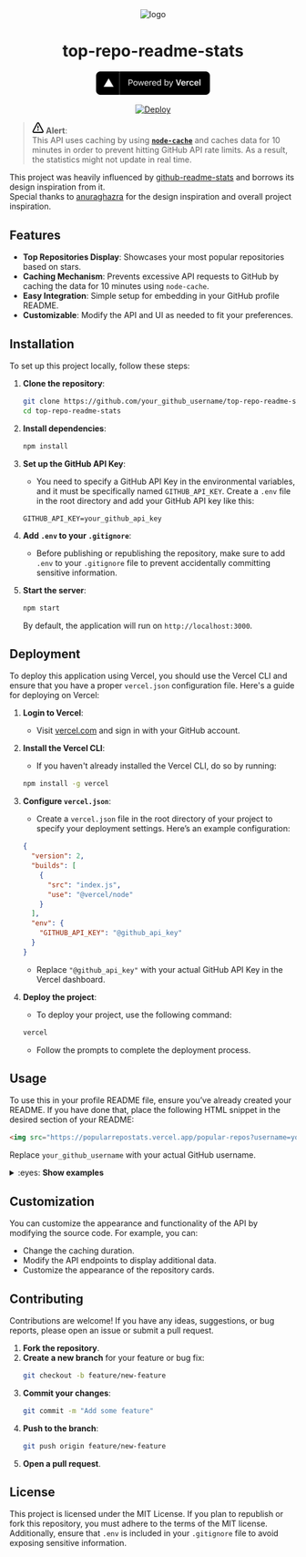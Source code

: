 

<div align=center>
  <img src="https://cdn.icon-icons.com/icons2/903/PNG/512/stats_icon-icons.com_69449.png" alt="logo"/>

# top-repo-readme-stats  
<a href="https://vercel.com">
  <img src="powered-by-vercel.svg" alt="vercel logo" width="200" />
</a>

[![Deploy](https://vercel.com/button)](https://vercel.com/new/git/external?repository-url=https%3A%2F%2Fgithub.com%2Flinuxfandudeguy%2Ftop-repo-readme-stats%2F)

</div>

> <img src="alert.svg" alt="icon" width="20" /> **Alert**:  
> This API uses caching by using [**`node-cache`**](https://github.com/node-cache/node-cache) and caches data for 10 minutes in order to prevent hitting GitHub API rate limits. As a result, the statistics might not update in real time.

This project was heavily influenced by [github-readme-stats](https://github.com/anuraghazra/github-readme-stats/tree/master) and borrows its design inspiration from it.  
Special thanks to [anuraghazra](https://github.com/anuraghazra) for the design inspiration and overall project inspiration.

## Features

- **Top Repositories Display**: Showcases your most popular repositories based on stars.
- **Caching Mechanism**: Prevents excessive API requests to GitHub by caching the data for 10 minutes using `node-cache`.
- **Easy Integration**: Simple setup for embedding in your GitHub profile README.
- **Customizable**: Modify the API and UI as needed to fit your preferences.

## Installation

To set up this project locally, follow these steps:

1. **Clone the repository**:
    ```bash
    git clone https://github.com/your_github_username/top-repo-readme-stats.git
    cd top-repo-readme-stats
    ```

2. **Install dependencies**:
    ```bash
    npm install
    ```

3. **Set up the GitHub API Key**:
    - You need to specify a GitHub API Key in the environmental variables, and it must be specifically named `GITHUB_API_KEY`. Create a `.env` file in the root directory and add your GitHub API key like this:
    ```env
    GITHUB_API_KEY=your_github_api_key
    ```

4. **Add `.env` to your `.gitignore`**:
    - Before publishing or republishing the repository, make sure to add `.env` to your `.gitignore` file to prevent accidentally committing sensitive information.

5. **Start the server**:
    ```bash
    npm start
    ```
    By default, the application will run on `http://localhost:3000`.

## Deployment

To deploy this application using Vercel, you should use the Vercel CLI and ensure that you have a proper `vercel.json` configuration file. Here's a guide for deploying on Vercel:

1. **Login to Vercel**:
    - Visit [vercel.com](https://vercel.com) and sign in with your GitHub account.

2. **Install the Vercel CLI**:
    - If you haven't already installed the Vercel CLI, do so by running:
    ```bash
    npm install -g vercel
    ```

3. **Configure `vercel.json`**:
    - Create a `vercel.json` file in the root directory of your project to specify your deployment settings. Here’s an example configuration:
    ```json
    {
      "version": 2,
      "builds": [
        {
          "src": "index.js",
          "use": "@vercel/node"
        }
      ],
      "env": {
        "GITHUB_API_KEY": "@github_api_key"
      }
    }
    ```
    - Replace `"@github_api_key"` with your actual GitHub API Key in the Vercel dashboard.

4. **Deploy the project**:
    - To deploy your project, use the following command:
    ```bash
    vercel
    ```
    - Follow the prompts to complete the deployment process.

## Usage

To use this in your profile README file, ensure you’ve already created your README. If you have done that, place the following HTML snippet in the desired section of your README:

```html
<img src="https://popularrepostats.vercel.app/popular-repos?username=your_github_username" alt="most popular repositories"/>
```

Replace `your_github_username` with your actual GitHub username.

<details>
<summary>:eyes: <strong>Show examples</strong></summary>

![GitHub popular repo linuxfandudeguy](https://popularrepostats.vercel.app/popular-repos?username=linuxfandudeguy)
![GitHub popular repo 2.0 octocat](https://popularrepostats.vercel.app/popular-repos?username=octocat)
![GitHub popular repo 3.0 tandpfun](https://popularrepostats.vercel.app/popular-repos?username=tandpfun)
![GitHub popular repo 4.0 github](https://popularrepostats.vercel.app/popular-repos?username=github)
</details>

## Customization

You can customize the appearance and functionality of the API by modifying the source code. For example, you can:

- Change the caching duration.
- Modify the API endpoints to display additional data.
- Customize the appearance of the repository cards.

## Contributing

Contributions are welcome! If you have any ideas, suggestions, or bug reports, please open an issue or submit a pull request.

1. **Fork the repository**.
2. **Create a new branch** for your feature or bug fix:
    ```bash
    git checkout -b feature/new-feature
    ```
3. **Commit your changes**:
    ```bash
    git commit -m "Add some feature"
    ```
4. **Push to the branch**:
    ```bash
    git push origin feature/new-feature
    ```
5. **Open a pull request**.

## License

This project is licensed under the MIT License. If you plan to republish or fork this repository, you must adhere to the terms of the MIT license. Additionally, ensure that `.env` is included in your `.gitignore` file to avoid exposing sensitive information.

